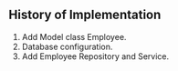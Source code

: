 History of Implementation
-------------------------

1. Add Model class Employee.
2. Database configuration.
3. Add Employee Repository and Service.
